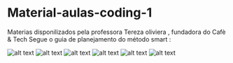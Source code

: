 # Material-aulas-coding-1
 Materias disponilizados pela professora Tereza oliviera , fundadora do Cafè & Tech
 Segue o guia de planejamento do método smart :

 ![alt text](<Guia Planejamento de Carreira - SMART -imagens-0.jpg>) ![alt text](<Guia Planejamento de Carreira - SMART -imagens-1.jpg>) ![alt text](<Guia Planejamento de Carreira - SMART -imagens-2.jpg>) ![alt text](<Guia Planejamento de Carreira - SMART -imagens-3.jpg>) ![alt text](<Guia Planejamento de Carreira - SMART -imagens-4.jpg>) ![alt text](<Guia Planejamento de Carreira - SMART -imagens-5.jpg>)